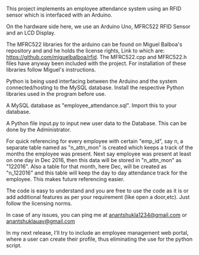 This project implements an employee attendance system using an RFID sensor which is interfaced with an Arduino.

On the hardware side here, we use an Arduino Uno, MFRC522 RFID Sensor and an LCD Display.

The MFRC522 libraries for the arduino can be found on Miguel Balboa's repository and and he holds the license rights, Link to which are: https://github.com/miguelbalboa/rfid. The MFRC522.cpp and MFRC522.h files have anyway been included with the project. For installation of these libraries follow Miguel's instructions.

Python is being used interfacing between the Arduino and the system connected/hosting to the MySQL database. Install the respective Python libraries used in the program before use.

A MySQL database as "employee_attendance.sql". Import this to your database.

A Python file input.py to input new user data to the Database. This can be done by the Administrator.

For quick referencing for every employee with certain "emp_id", say n, a separate table named as "n_attn_mon" is created which keeps a track of the months the employee was present. Next say employee was present at least on one day in Dec 2016, then this data will be stored in "n_attn_mon" as "122016". Also a table for that month, here Dec, will be created as "n_122016" and this table will keep the day to day attendance track for the employee. This makes future referencing easier.

The code is easy to understand and you are free to use the code as it is or add additional features as per your requirement (like open a door,etc). Just follow the licensing norms.

In case of any issues, you can ping me at anantshukla1234@gmail.com or anantshuklauav@gmail.com

In my next release, I'll try to include an employee management web portal, where a user can create their profile, thus eliminating the use for the python script.